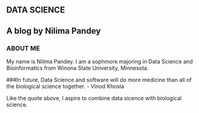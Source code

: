 ## DATA SCIENCE
## A blog by Nilima Pandey 


### ABOUT ME
My name is Nilima Pandey. I am a sophmore majoring in Data Science and Bioinformatics from Winona State University, Minnesota. 

###In future, Data Science and software will do more medicine than all of the biological science together.
                   - Vinod Khosla
            
            
 Like the quote above, I aspire to combine data sicence with biological science. 



